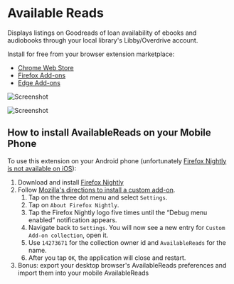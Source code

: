 # Available Reads
Displays listings on Goodreads of loan availability of ebooks and audiobooks through your local library's Libby/Overdrive account.

Install for free from your browser extension marketplace:

* [Chrome Web Store](https://chrome.google.com/webstore/detail/available-goodreads/gclnfffacbjpclfenjgefpfnafmjghhk?hl=en)
* [Firefox Add-ons](https://addons.mozilla.org/en-US/firefox/addon/available-reads/)
* [Edge Add-ons](https://microsoftedge.microsoft.com/addons/detail/available-reads/aapmmnijbakhcbdechnnpaikcdmefdeh)

![Screenshot](https://github.com/rhollister/goodreads/raw/master/Screenshot_1.jpg)

![Screenshot](https://github.com/rhollister/goodreads/raw/master/Screenshot_2.jpg)

## How to install AvailableReads on your Mobile Phone
To use this extension on your Android phone (unfortunately [Firefox Nightly is not available on iOS](https://support.mozilla.org/en-US/kb/add-ons-firefox-ios)):

1. Download and install [Firefox Nightly](https://play.google.com/store/apps/details?id=org.mozilla.fenix&hl=en_US&gl=US)
2. Follow [Mozilla's directions to install a custom add-on](https://support.mozilla.org/en-US/kb/extended-add-support).
   1. Tap on the three dot menu and select `Settings`.
   2. Tap on `About Firefox Nightly`.
    3. Tap the Firefox Nightly logo five times until the “Debug menu enabled” notification appears.
    4. Navigate back to `Settings`. You will now see a new entry for `Custom Add-on collection`, open it.
    5. Use `14273671` for the collection owner id and `AvailableReads` for the name.
    6. After you tap `OK`, the application will close and restart.
3. Bonus: export your desktop browser's AvailableReads preferences and import them into your mobile AvailableReads